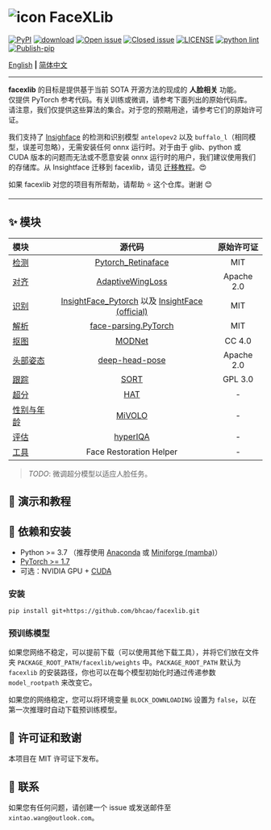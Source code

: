 # ![icon](assets/icon_small.png) FaceXLib

[![PyPI](https://img.shields.io/pypi/v/facexlib)](https://pypi.org/project/facexlib/)
[![download](https://img.shields.io/github/downloads/xinntao/facexlib/total.svg)](https://github.com/xinntao/facexlib/releases)
[![Open issue](https://img.shields.io/github/issues/xinntao/facexlib)](https://github.com/xinntao/facexlib/issues)
[![Closed issue](https://img.shields.io/github/issues-closed/xinntao/facexlib)](https://github.com/xinntao/facexlib/issues)
[![LICENSE](https://img.shields.io/github/license/xinntao/facexlib.svg)](https://github.com/xinntao/facexlib/blob/master/LICENSE)
[![python lint](https://github.com/xinntao/facexlib/actions/workflows/pylint.yml/badge.svg)](https://github.com/xinntao/facexlib/blob/master/.github/workflows/pylint.yml)
[![Publish-pip](https://github.com/xinntao/facexlib/actions/workflows/publish-pip.yml/badge.svg)](https://github.com/xinntao/facexlib/blob/master/.github/workflows/publish-pip.yml)

[English](README.md) **|** [简体中文](README_CN.md)

---

**facexlib** 的目标是提供基于当前 SOTA 开源方法的现成的 **人脸相关** 功能。<br>
仅提供 PyTorch 参考代码。有关训练或微调，请参考下面列出的原始代码库。<br>
请注意，我们仅提供这些算法的集合。对于您的预期用途，请参考它们的原始许可证。

我们支持了 [Insighface](https://github.com/deepinsight/insightface) 的检测和识别模型 `antelopev2` 以及 `buffalo_l`（相同模型，误差可忽略），无需安装任何 onnx 运行时。对于由于 glib、python 或 CUDA 版本的问题而无法或不愿意安装 onnx 运行时的用户，我们建议使用我们的存储库。从 Insightface 迁移到 facexlib，请见 [迁移教程](tutorial/migrate_from_insightface.ipynb)。:heart_eyes:

如果 facexlib 对您的项目有所帮助，请帮助 :star: 这个仓库。谢谢 :blush:<br>

---

## :sparkles: 模块

| 模块 | 源代码  | 原始许可证 |
| :--- | :---:        |     :---:      |
| [检测](facexlib/detection/README.md) | [Pytorch_Retinaface](https://github.com/biubug6/Pytorch_Retinaface) | MIT |
| [对齐](facexlib/alignment/README.md) |[AdaptiveWingLoss](https://github.com/protossw512/AdaptiveWingLoss) | Apache 2.0 |
| [识别](facexlib/recognition/README.md) | [InsightFace_Pytorch](https://github.com/TreB1eN/InsightFace_Pytorch) 以及 [InsightFace (official)](https://github.com/deepinsight/insightface) | MIT |
| [解析](facexlib/parsing/README.md) | [face-parsing.PyTorch](https://github.com/zllrunning/face-parsing.PyTorch) | MIT |
| [抠图](facexlib/matting/README.md) | [MODNet](https://github.com/ZHKKKe/MODNet) | CC 4.0 |
| [头部姿态](facexlib/headpose/README.md) | [deep-head-pose](https://github.com/natanielruiz/deep-head-pose) | Apache 2.0  |
| [跟踪](facexlib/tracking/README.md) |  [SORT](https://github.com/abewley/sort) | GPL 3.0 |
| [超分](facexlib/resolution/README.md) | [HAT](https://github.com/XPixelGroup/HAT) | - |
| [性别与年龄](facexlib/genderage/README.md) | [MiVOLO](https://github.com/WildChlamydia/MiVOLO) | - |
| [评估](facexlib/assessment/README.md) | [hyperIQA](https://github.com/SSL92/hyperIQA) | - |
| [工具](facexlib/utils/README.md) | Face Restoration Helper | - |

> *TODO*: 微调超分模型以适应人脸任务。

## :eyes: 演示和教程

## :wrench: 依赖和安装

- Python >= 3.7 （推荐使用 [Anaconda](https://www.anaconda.com/download/#linux) 或 [Miniforge (mamba)](https://github.com/conda-forge/miniforge)）
- [PyTorch >= 1.7](https://pytorch.org/)
- 可选：NVIDIA GPU + [CUDA](https://developer.nvidia.com/cuda-downloads)

### 安装

```bash
pip install git+https://github.com/bhcao/facexlib.git
```

### 预训练模型

如果您网络不稳定，可以提前下载（可以使用其他下载工具），并将它们放在文件夹 `PACKAGE_ROOT_PATH/facexlib/weights` 中。`PACKAGE_ROOT_PATH` 默认为 `facexlib` 的安装路径，你也可以在每个模型初始化时通过传递参数 `model_rootpath` 来改变它。

如果您的网络稳定，您可以将环境变量 `BLOCK_DOWNLOADING` 设置为 `false`，以在第一次推理时自动下载预训练模型。

## :scroll: 许可证和致谢

本项目在 MIT 许可证下发布。<br>

## :e-mail: 联系

如果您有任何问题，请创建一个 issue 或发送邮件至 `xintao.wang@outlook.com`。